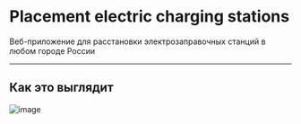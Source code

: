 # Placement electric charging stations
Веб-приложение для расстановки электрозаправочных станций в любом городе России

---

## Как это выглядит

![image](https://github.com/user-attachments/assets/afa1a47e-a966-44af-8a3c-22bd2e9e6d44)

